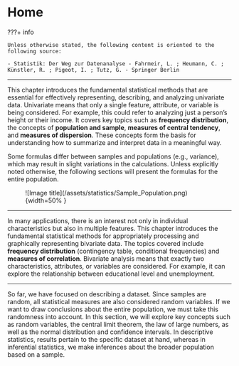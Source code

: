 # Home

???+ info

    Unless otherwise stated, the following content is oriented to the following source:

    - Statistik: Der Weg zur Datenanalyse - Fahrmeir, L. ; Heumann, C. ; Künstler, R. ; Pigeot, I. ; Tutz, G. - Springer Berlin

---

This chapter introduces the fundamental statistical methods that are essential for effectively representing, describing, and analyzing univariate data. Univariate means that only a single feature, attribute, or variable is being considered. For example, this could refer to analyzing just a person’s height or their income. It covers key topics such as **frequency distribution**, the concepts of **population and sample**, **measures of central tendency**, and **measures of dispersion**. These concepts form the basis for understanding how to summarize and interpret data in a meaningful way.

Some formulas differ between samples and populations (e.g., variance), which may result in slight variations in the calculations. Unless explicitly noted otherwise, the following sections will present the formulas for the entire population.

<figure markdown="span">
  ![Image title](/assets/statistics/Sample_Population.png){width=50% }
</figure>

---

In many applications, there is an interest not only in individual characteristics but also in multiple features. This chapter introduces the fundamental statistical methods for appropriately processing and graphically representing bivariate data. The topics covered include **frequency distribution** (contingency table, conditional frequencies) and **measures of correlation**. Bivariate analysis means that exactly two characteristics, attributes, or variables are considered. For example, it can explore the relationship between educational level and unemployment.

---

So far, we have focused on describing a dataset. Since samples are random, all statistical measures are also considered random variables. If we want to draw conclusions about the entire population, we must take this randomness into account. In this section, we will explore key concepts such as random variables, the central limit theorem, the law of large numbers, as well as the normal distribution and confidence intervals. In descriptive statistics, results pertain to the specific dataset at hand, whereas in inferential statistics, we make inferences about the broader population based on a sample.